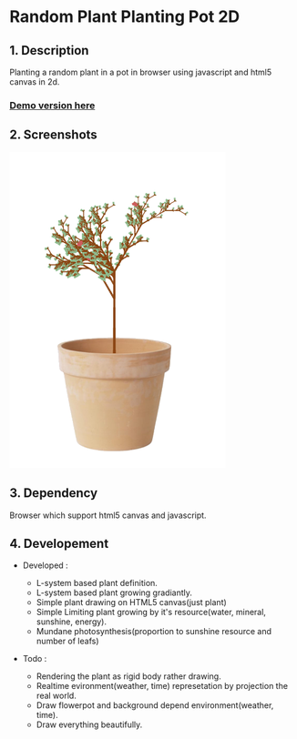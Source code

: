 # Random Plant Planting Pot 2D

## 1. Description

Planting a random plant in a pot in browser using javascript and html5 canvas in 2d.

### [Demo version here](http://52.78.81.68:8080)

## 2. Screenshots

![Example tree](/Screenshots/example_tree.png?raw=true)

## 3. Dependency

Browser which support html5 canvas and javascript.


## 4. Developement

* Developed :  

    + L-system based plant definition.
    + L-system based plant growing gradiantly.
    + Simple plant drawing on HTML5 canvas(just plant) 
    + Simple Limiting plant growing by it's resource(water, mineral, sunshine, energy).
    + Mundane photosynthesis(proportion to sunshine resource and number of leafs)

* Todo : 

    + Rendering the plant as rigid body rather drawing.
    + Realtime evironment(weather, time) represetation by projection the real world.
    + Draw flowerpot and background depend environment(weather, time).
    + Draw everything beautifully.
